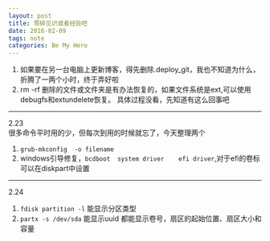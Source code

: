 ```yaml
---
layout: post
title: 零碎见识或者经验吧
date: 2016-02-09
tags: note
categories: Be My Hero
---
```


1. 如果要在另一台电脑上更新博客，得先删除.deploy_git，我也不知道为什么，折腾了一两个小时，终于弄好啦
2. rm -rf 删除的文件或文件夹是有办法恢复的，如果文件系统是ext,可以使用debugfs和extundelete恢复。
具体过程没看，先知道有这么回事吧

------------
2.23  
很多命令平时用的少，但每次到用的时候就忘了，今天整理两个   
1. `grub-mkconfig  -o filename`   
2.  windows引导修复，`bcdboot  system driver    efi driver`,对于efi的卷标可以在diskpart中设置
--------
2.24
1. `fdisk partition -l` 能显示分区类型
2. `partx -s /dev/sda` 能显示uuid
都能显示卷号，扇区的起始位置、扇区大小和容量
